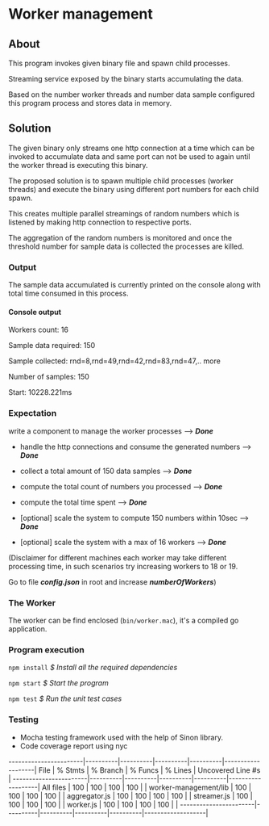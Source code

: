 # Worker management

  
  

## About

  

This program invokes given binary file and spawn child processes.

Streaming service exposed by the binary starts accumulating the data.

Based on the number worker threads and number data sample configured this program process and stores data in memory.

  
  

## Solution

  

The given binary only streams one http connection at a time which can be invoked to accumulate data and same port can not be used to again until the worker thread is executing this binary.

The proposed solution is to spawn multiple child processes (worker threads) and execute the binary using different port numbers for each child spawn.

This creates multiple parallel streamings of random numbers which is listened by making http connection to respective ports.

The aggregation of the random numbers is monitored and once the threshold number for sample data is collected the processes are killed.

  

### Output

The sample data accumulated is currently printed on the console along with total time consumed in this process.

  

#### Console output

Workers count: 16

Sample data required: 150

  

Sample collected: rnd=8,rnd=49,rnd=42,rnd=83,rnd=47,.. more

Number of samples: 150

Start: 10228.221ms

  
  

### Expectation

  

write a component to manage the worker processes --> ***Done***

  

* handle the http connections and consume the generated numbers --> ***Done***

  

* collect a total amount of 150 data samples --> ***Done***

  

* compute the total count of numbers you processed --> ***Done***

  

* compute the total time spent --> ***Done***

  

*  [optional] scale the system to compute 150 numbers within 10sec --> ***Done***

  

*  [optional] scale the system with a max of 16 workers --> ***Done***

   

(Disclaimer for different machines each worker may take different processing time, in such scenarios try increasing workers to 18 or 19.

Go to file ***config.json*** in root and increase ***numberOfWorkers***)

  

### The Worker

  

The worker can be find enclosed (`bin/worker.mac`), it's a compiled go application.

  

### Program execution

  

`npm install`  *$ Install all the required dependencies*

`npm start`  *$ Start the program*

  

`npm test`  *$ Run the unit test cases*


### Testing

 - Mocha testing framework used with the help of Sinon library.
 - Code coverage report using nyc

-----------------------|----------|----------|----------|----------|-------------------|
File                   |  % Stmts | % Branch |  % Funcs |  % Lines | Uncovered Line #s |
-----------------------|----------|----------|----------|----------|-------------------|
All files              |      100 |      100 |      100 |      100 |                   |
 worker-management/lib |      100 |      100 |      100 |      100 |                   |
  aggregator.js        |      100 |      100 |      100 |      100 |                   |
  streamer.js          |      100 |      100 |      100 |      100 |                   |
  worker.js            |      100 |      100 |      100 |      100 |                   |
-----------------------|----------|----------|----------|----------|-------------------|